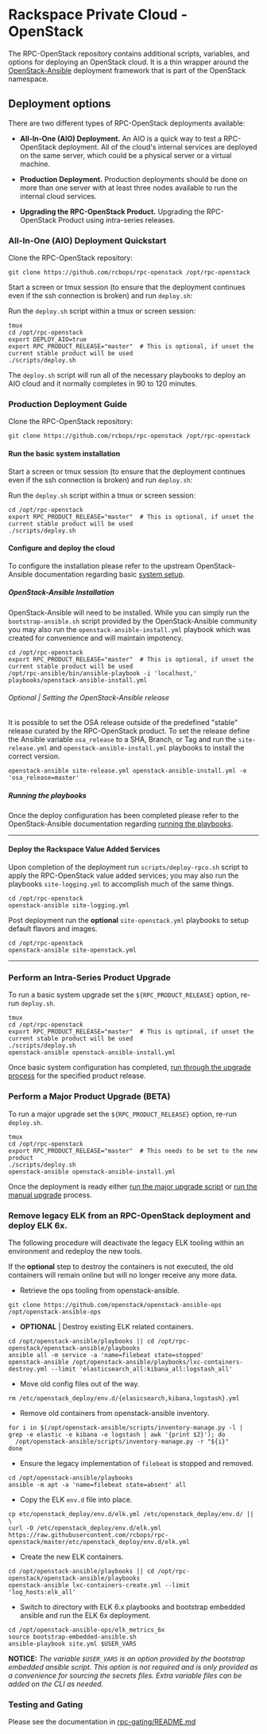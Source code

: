 # Rackspace Private Cloud - OpenStack

The RPC-OpenStack repository contains additional scripts, variables, and
options for deploying an OpenStack cloud. It is a thin wrapper around the
[OpenStack-Ansible](https://github.com/openstack/openstack-ansible)
deployment framework that is part of the OpenStack namespace.

## Deployment options

There are two different types of RPC-OpenStack deployments available:

* **All-In-One (AIO) Deployment.** An AIO is a quick way to test a
  RPC-OpenStack deployment. All of the cloud's internal services are deployed
  on the same server, which could be a physical server or a virtual machine.

* **Production Deployment.** Production deployments should be done on more
  than one server with at least three nodes available to run the internal
  cloud services.

* **Upgrading the RPC-OpenStack Product.** Upgrading the RPC-OpenStack Product
  using intra-series releases.

### All-In-One (AIO) Deployment Quickstart

Clone the RPC-OpenStack repository:

``` shell
git clone https://github.com/rcbops/rpc-openstack /opt/rpc-openstack
```

Start a screen or tmux session (to ensure that the deployment continues even
if the ssh connection is broken) and run `deploy.sh`:

Run the ``deploy.sh`` script within a tmux or screen session:

``` shell
tmux
cd /opt/rpc-openstack
export DEPLOY_AIO=true
export RPC_PRODUCT_RELEASE="master"  # This is optional, if unset the current stable product will be used
./scripts/deploy.sh
```

The `deploy.sh` script will run all of the necessary playbooks to deploy an
AIO cloud and it normally completes in 90 to 120 minutes.

### Production Deployment Guide

Clone the RPC-OpenStack repository:

``` shell
git clone https://github.com/rcbops/rpc-openstack /opt/rpc-openstack
```

#### Run the basic system installation

Start a screen or tmux session (to ensure that the deployment continues even
if the ssh connection is broken) and run `deploy.sh`:

Run the ``deploy.sh`` script within a tmux or screen session:

``` shell
cd /opt/rpc-openstack
export RPC_PRODUCT_RELEASE="master"  # This is optional, if unset the current stable product will be used
./scripts/deploy.sh
```

#### Configure and deploy the cloud

To configure the installation please refer to the upstream OpenStack-Ansible
documentation regarding basic [system setup](https://docs.openstack.org/project-deploy-guide/openstack-ansible/latest/configure.html).

##### OpenStack-Ansible Installation

OpenStack-Ansible will need to be installed. While you can simply run the
`bootstrap-ansible.sh` script provided by the OpenStack-Ansible community
you may also run the `openstack-ansible-install.yml` playbook which was
created for convenience and will maintain impotency.

``` shell
cd /opt/rpc-openstack
export RPC_PRODUCT_RELEASE="master"  # This is optional, if unset the current stable product will be used
/opt/rpc-ansible/bin/ansible-playbook -i 'localhost,' playbooks/openstack-ansible-install.yml
```

###### Optional | Setting the OpenStack-Ansible release

It is possible to set the OSA release outside of the predefined "stable" release
curated by the RPC-OpenStack product. To set the release define the Ansible
variable `osa_release` to a SHA, Branch, or Tag and run the `site-release.yml`
and `openstack-ansible-install.yml` playbooks to install the correct version.

``` shell
openstack-ansible site-release.yml openstack-ansible-install.yml -e 'osa_release=master'
```

##### Running the playbooks

Once the deploy configuration has been completed please refer to the
OpenStack-Ansible documentation regarding [running the playbooks](https://docs.openstack.org/project-deploy-guide/openstack-ansible/latest/run-playbooks.html).

----

#### Deploy the Rackspace Value Added Services

Upon completion of the deployment run `scripts/deploy-rpco.sh` script to
apply the RPC-OpenStack value added services; you may also run the playbooks
`site-logging.yml` to accomplish much of the same things.

``` shell
cd /opt/rpc-openstack
openstack-ansible site-logging.yml
```

Post deployment run the **optional** `site-openstack.yml` playbooks to setup
default flavors and images.

``` shell
cd /opt/rpc-openstack
openstack-ansible site-openstack.yml
```

----

### Perform an Intra-Series Product Upgrade

To run a basic system upgrade set the `${RPC_PRODUCT_RELEASE}` option, re-run
`deploy.sh`.

``` shell
tmux
cd /opt/rpc-openstack
export RPC_PRODUCT_RELEASE="master"  # This is optional, if unset the current stable product will be used
./scripts/deploy.sh
openstack-ansible openstack-ansible-install.yml
```

Once basic system configuration has completed, [run through the upgrade process](https://docs.openstack.org/openstack-ansible/latest/user/minor-upgrade.html)
for the specified product release.  

### Perform a Major Product Upgrade (BETA)

To run a major upgrade set the `${RPC_PRODUCT_RELEASE}` option, re-run
`deploy.sh`.

``` shell
tmux
cd /opt/rpc-openstack
export RPC_PRODUCT_RELEASE="master"  # This needs to be set to the new product
./scripts/deploy.sh
openstack-ansible openstack-ansible-install.yml
```

Once the deployment is ready either [run the major upgrade script](https://docs.openstack.org/openstack-ansible/latest/user/script-upgrade.html)
or [run the manual upgrade](https://docs.openstack.org/openstack-ansible/latest/user/manual-upgrade.html)
process.


### Remove legacy ELK from an RPC-OpenStack deployment and deploy ELK 6x.

The following procedure will deactivate the legacy ELK tooling within an
environment and redeploy the new tools.

If the **optional** step to destroy the containers is not executed, the old
containers will remain online but will no longer receive any more data.

* Retrieve the ops tooling from openstack-ansible.

``` shell
git clone https://github.com/openstack/openstack-ansible-ops /opt/openstack-ansible-ops
```

* **OPTIONAL** | Destroy existing ELK related containers.

``` shell
cd /opt/openstack-ansible/playbooks || cd /opt/rpc-openstack/openstack-ansible/playbooks
ansible all -m service -a 'name=filebeat state=stopped'
openstack-ansible /opt/openstack-ansible/playbooks/lxc-containers-destroy.yml --limit 'elasticsearch_all:kibana_all:logstash_all'
```

* Move old config files out of the way.

``` shell
rm /etc/openstack_deploy/env.d/{elasicsearch,kibana,logstash}.yml
```

* Remove old containers from openstack-ansible inventory.

``` shell
for i in $(/opt/openstack-ansible/scripts/inventory-manage.py -l | grep -e elastic -e kibana -e logstash | awk '{print $2}'); do
  /opt/openstack-ansible/scripts/inventory-manage.py -r "${i}"
done
```

* Ensure the legacy implementation of `filebeat` is stopped and removed.

``` shell
cd /opt/openstack-ansible/playbooks
ansible -m apt -a 'name=filebeat state=absent' all
```

* Copy the ELK `env.d` file into place.

``` shell
cp etc/openstack_deploy/env.d/elk.yml /etc/openstack_deploy/env.d/ || \
curl -O /etc/openstack_deploy/env.d/elk.yml https://raw.githubusercontent.com/rcbops/rpc-openstack/master/etc/openstack_deploy/env.d/elk.yml
```

* Create the new ELK containers.

``` shell
cd /opt/openstack-ansible/playbooks || cd /opt/rpc-openstack/openstack-ansible/playbooks
openstack-ansible lxc-containers-create.yml --limit 'log_hosts:elk_all'
```

* Switch to directory with ELK 6.x playbooks and bootstrap embedded ansible and
  run the ELK 6x deployment.

``` shell
cd /opt/openstack-ansible-ops/elk_metrics_6x
source bootstrap-embedded-ansible.sh
ansible-playbook site.yml $USER_VARS
```

**NOTICE:** *The variable `$USER_VARS` is an option provided by the bootstrap
embedded ansible script. This option is not required and is only provided as a
convenience for sourcing the secrets files. Extra variable files can be added
on the CLI as needed.*

### Testing and Gating

Please see the documentation in [rpc-gating/README.md](https://github.com/rcbops/rpc-gating/blob/master/README.md)
